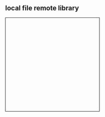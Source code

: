 ## local file remote library
<script src="https://partridgejiang.github.io/Kekule.js/demos/libs/kekule/kekule.js?module=chemWidget"></script>
<span style="display:block;border:1px solid black;width:300px;height:300px" data-widget="Kekule.ChemWidget.Viewer2D" data-chem-obj="url(data/menthol-2D.mol)" data-caption="menthol"></span>
